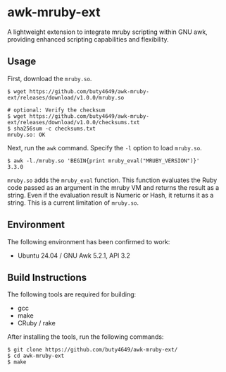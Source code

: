 # awk-mruby-ext
A lightweight extension to integrate mruby scripting within GNU awk, providing enhanced scripting capabilities and flexibility.

## Usage

First, download the `mruby.so`.

```
$ wget https://github.com/buty4649/awk-mruby-ext/releases/download/v1.0.0/mruby.so

# optional: Verify the checksum
$ wget https://github.com/buty4649/awk-mruby-ext/releases/download/v1.0.0/checksums.txt
$ sha256sum -c checksums.txt
mruby.so: OK
```

Next, run the `awk` command. Specify the `-l` option to load `mruby.so`.
```
$ awk -l./mruby.so 'BEGIN{print mruby_eval("MRUBY_VERSION")}'
3.3.0
```

`mruby.so` adds the `mruby_eval` function. This function evaluates the Ruby code passed as an argument in the mruby VM and returns the result as a string. Even if the evaluation result is Numeric or Hash, it returns it as a string. This is a current limitation of `mruby.so`.

## Environment

The following environment has been confirmed to work:

* Ubuntu 24.04 / GNU Awk 5.2.1, API 3.2

## Build Instructions

The following tools are required for building:

* gcc
* make
* CRuby / rake

After installing the tools, run the following commands:

```
$ git clone https://github.com/buty4649/awk-mruby-ext/
$ cd awk-mruby-ext
$ make
```

